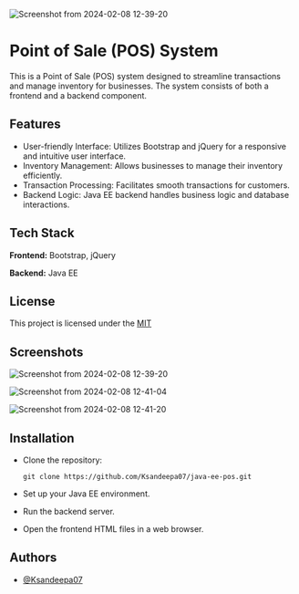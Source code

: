![Screenshot from 2024-02-08 12-39-20](https://github.com/Ksandeepa07/java-ee-pos/assets/126963748/c4d7ccb9-fbd5-427b-9fe0-551dac7f5e33)
# Point of Sale (POS) System



This is a Point of Sale (POS) system designed to streamline transactions and manage inventory for businesses. The system consists of both a frontend and a backend component.



## Features

- User-friendly Interface: Utilizes Bootstrap and jQuery for a responsive and intuitive user interface.  
- Inventory Management: Allows businesses to manage their inventory efficiently. 
- Transaction Processing: Facilitates smooth transactions for customers. 
- Backend Logic: Java EE backend handles business logic and database interactions.


## Tech Stack

**Frontend:** Bootstrap, jQuery

**Backend:** Java EE

## License

This project is licensed under the [MIT](https://choosealicense.com/licenses/mit/)

## Screenshots
![Screenshot from 2024-02-08 12-39-20](https://github.com/Ksandeepa07/java-ee-pos/assets/126963748/dd9879fe-c3cc-4da5-93b4-28d7e8a4de40)

![Screenshot from 2024-02-08 12-41-04](https://github.com/Ksandeepa07/java-ee-pos/assets/126963748/2a48676d-e752-48f7-91a5-644f76b0498c)

![Screenshot from 2024-02-08 12-41-20](https://github.com/Ksandeepa07/java-ee-pos/assets/126963748/ff24f6df-e4f6-44e0-8c21-d24702f78bed)
## Installation

- Clone the repository:

      git clone https://github.com/Ksandeepa07/java-ee-pos.git

 - Set up your Java EE environment.  
 - Run the backend server.  
 - Open the frontend HTML files in a web browser.  
    
## Authors

- [@Ksandeepa07](https://github.com/Ksandeepa07)

